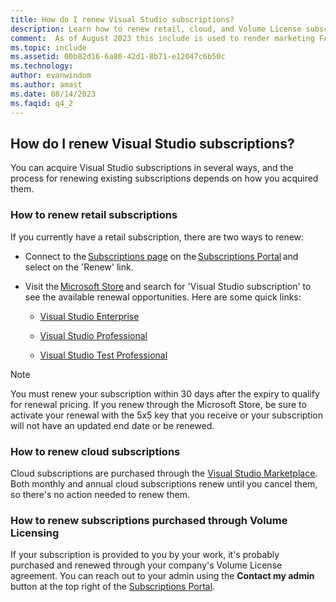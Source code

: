 ```yaml
---
title: How do I renew Visual Studio subscriptions?
description: Learn how to renew retail, cloud, and Volume License subscriptions
comment:  As of August 2023 this include is used to render marketing FAQ content for VS Subscriptions in the following portals - VSCom, Manage, and My portals. It was not used for learn.microsoft.com content at that time.  SMEs are Evan Windom and Larissa Crawford of Red Door Collaborative and Sharvari Dighe.
ms.topic: include
ms.assetid: 00b82d16-6a80-42d1-8b71-e12047c6b50c
ms.technology: 
author: evanwindom
ms.author: amast
ms.date: 08/14/2023
ms.faqid: q4_2
---
```


## How do I renew Visual Studio subscriptions? 

You can acquire Visual Studio subscriptions in several ways, and the process for renewing existing subscriptions depends on how you acquired them.

### How to renew retail subscriptions 

If you currently have a retail subscription, there are two ways to renew: 

+ Connect to the [Subscriptions page](https://my.visualstudio.com/subscriptions) on the [Subscriptions Portal](https://my.visualstudio.com/benefits) and select on the 'Renew' link. 
+ Visit the [Microsoft Store](https://www.microsoft.com/store) and search for 'Visual Studio subscription' to see the available renewal opportunities. Here are some quick links: 

    + [Visual Studio Enterprise](https://www.microsoft.com/p/visual-studio-enterprise-subscription/dg7gmgf0dst4?activetab=pivot%3aoverviewtab) 
    + [Visual Studio Professional](https://www.microsoft.com/p/visual-studio-professional-subscription/dg7gmgf0dst3?activetab=pivot%3aoverviewtab)

    + [Visual Studio Test Professional](https://www.microsoft.com/p/visual-studio-test-professional-subscription/dg7gmgf0dst6?activetab=pivot%3aoverviewtab) 

> [!Note]
> You must renew your subscription within 30 days after the expiry to qualify for renewal pricing. If you renew through the Microsoft Store, be sure to activate your renewal with the 5x5 key that you receive or your subscription will not have an updated end date or be renewed.

### How to renew cloud subscriptions
Cloud subscriptions are purchased through the [Visual Studio Marketplace](https://marketplace.visualstudio.com/).  Both monthly and annual cloud subscriptions renew until you cancel them, so there's no action needed to renew them.

### How to renew subscriptions purchased through Volume Licensing
If your subscription is provided to you by your work, it's probably purchased and renewed through your company's Volume License agreement.  You can reach out to your admin using the **Contact my admin** button at the top right of the [Subscriptions Portal](https://my.visualstudio.com/benefits).
